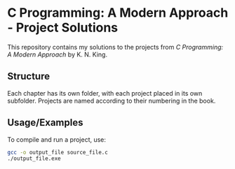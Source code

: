 # C Programming: A Modern Approach - Project Solutions
This repository contains my solutions to the projects from *C Programming: A Modern Approach* by K. N. King.
## Structure
Each chapter has its own folder, with each project placed in its own subfolder. Projects are named according to their numbering in the book.  
## Usage/Examples
To compile and run a project, use:
```sh
gcc -o output_file source_file.c
./output_file.exe
```